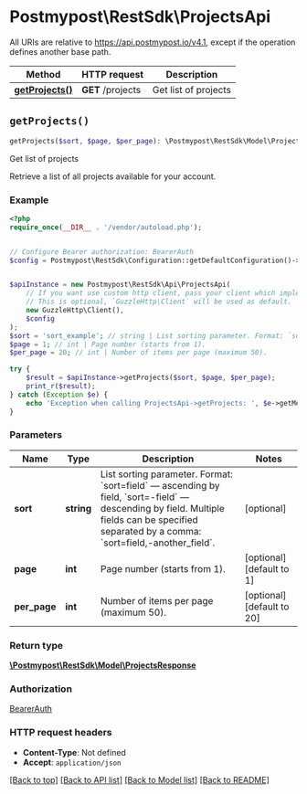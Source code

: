 # Postmypost\RestSdk\ProjectsApi

All URIs are relative to https://api.postmypost.io/v4.1, except if the operation defines another base path.

| Method | HTTP request | Description |
| ------------- | ------------- | ------------- |
| [**getProjects()**](ProjectsApi.md#getProjects) | **GET** /projects | Get list of projects |


## `getProjects()`

```php
getProjects($sort, $page, $per_page): \Postmypost\RestSdk\Model\ProjectsResponse
```

Get list of projects

Retrieve a list of all projects available for your account.

### Example

```php
<?php
require_once(__DIR__ . '/vendor/autoload.php');


// Configure Bearer authorization: BearerAuth
$config = Postmypost\RestSdk\Configuration::getDefaultConfiguration()->setAccessToken('YOUR_ACCESS_TOKEN');


$apiInstance = new Postmypost\RestSdk\Api\ProjectsApi(
    // If you want use custom http client, pass your client which implements `GuzzleHttp\ClientInterface`.
    // This is optional, `GuzzleHttp\Client` will be used as default.
    new GuzzleHttp\Client(),
    $config
);
$sort = 'sort_example'; // string | List sorting parameter. Format: `sort=field` — ascending by field, `sort=-field` — descending by field. Multiple fields can be specified separated by a comma: `sort=field,-another_field`.
$page = 1; // int | Page number (starts from 1).
$per_page = 20; // int | Number of items per page (maximum 50).

try {
    $result = $apiInstance->getProjects($sort, $page, $per_page);
    print_r($result);
} catch (Exception $e) {
    echo 'Exception when calling ProjectsApi->getProjects: ', $e->getMessage(), PHP_EOL;
}
```

### Parameters

| Name | Type | Description  | Notes |
| ------------- | ------------- | ------------- | ------------- |
| **sort** | **string**| List sorting parameter. Format: &#x60;sort&#x3D;field&#x60; — ascending by field, &#x60;sort&#x3D;-field&#x60; — descending by field. Multiple fields can be specified separated by a comma: &#x60;sort&#x3D;field,-another_field&#x60;. | [optional] |
| **page** | **int**| Page number (starts from 1). | [optional] [default to 1] |
| **per_page** | **int**| Number of items per page (maximum 50). | [optional] [default to 20] |

### Return type

[**\Postmypost\RestSdk\Model\ProjectsResponse**](../Model/ProjectsResponse.md)

### Authorization

[BearerAuth](../../README.md#BearerAuth)

### HTTP request headers

- **Content-Type**: Not defined
- **Accept**: `application/json`

[[Back to top]](#) [[Back to API list]](../../README.md#endpoints)
[[Back to Model list]](../../README.md#models)
[[Back to README]](../../README.md)
